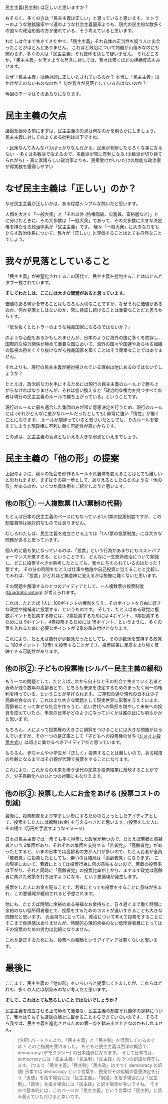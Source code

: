 <!-- 「民主主義 (民主制)」は正しいのか？ -->
<!-- ~投票制度の盲点と、その改良のための 3つの提案~ -->

民主主義(民主制) は正しいと思いますか？

おそらく、多くの方は「民主主義は正しい」と思っていると思います。
ヒトラーのような独裁国家やソ連のような社会主義国家よりも、現代の民主的な数多くの国々の政治形態の方が優れている、そう考えていると思います。

わたしは今まで生きてきた中で、「民主主義」それ自体の正当性を疑う人に出会ったことがほとんどありません。
これほど政治について問題が山積みなのにも関わらず、多くの人は「民主主義」それ自体を決して疑いません。
それどころか、「民主主義」を汚すような発言に対しては、我々は驚くほどの拒絶反応をみせます。

なぜ「民主主義」は絶対的に正しいとされているのか？
本当に「民主主義」はかけがえのないものなのか？
何か我々が見落としている点はないのか？

今回のテーマはそのあたりになります。


# 民主主義の欠点
議論を始める前にまずは、民主主義の欠点は何なのかを明らかにしましょう。
民主主義に対してのよくある批判は以下ですね。

・民衆なんてみんなバカばっかりなんだから、民衆が判断したらろくな事にならない
・多くは多数決で決まるので、多数派が常に有利になる (少数派が切り捨てられがち)
・真に素晴らしい政治家よりも、民衆受けがいいだけの無能な政治家が得票数を獲得しやすい


# なぜ民主主義は「正しい」のか？
 なぜ民主主義が正しいかは、ある程度シンプルな問いだと思います。
 
人類を大きく「一般大衆」と「それ以外 (特権階級、公務員、富裕層など)」とに分けたときに、その大多数は「一般大衆」であって、その大多数に大きな決定権を持たせる政治体系が「民主主義」です。
我々「一般大衆」に大きな力をもたらす政治体系について、我々が「正しい」と評価することはとても自然なことでしょう。


# 我々が見落としていること
「民主主義」が神聖化されてるこの現代で、民主主義を批判することはほとんどタブー視されています。

**そしてわたしは、ここには大きな問題があると思っています。**

価値のある何かを守ることはもちろん大切なことですが、なぜそれに価値があるのか、何か見落としはないのか、常に検証し続けることは重要なことだと思うからです。

『気を抜くとヒトラーのような独裁国家になるのではないか？』

のような心配もあるかもしれませんが、日本のように海外の国に多くを依存し、国際的な協力関係が極めて重要な国において、海外の国々や国連やあらゆる組織の監視の目をくぐり抜けながら独裁国家を築くことはそう簡単なことではありません。

それよりも、現行の民主主義が絶対視されている理由は他にあるのではないでしょうか？

たとえば、政治的な力を手にするためには現行の民主主義のルール上で勝ち上がらなければなりませんが、それは言い換えると「政治的な権力を持つすべての者は現行の民主主義のルールで勝ち上がっている」ということです。

現行のルールに最も適合した集団のみが常に意思決定を行うため、現行のルールには (それがどんなに愚かなルールだったとしても) 非常に強い「惰性」が働くことになります。
ルールが間違っていると気づいたとしても、そのルールを変えてしまうと現政権に不利に働く可能性が高いからです。

この点は、民主主義の盲点ともいえる大きな弱点といえるでしょう。


# 民主主義の「他の形」の提案
上記のように、我々の社会を形作るルールそれ自体を変えることはとても難しいと思われますが、まずはその第一歩として、ありえるとしたらどのような「他の形」があるのか、いくつか具体例をご紹介しようと思います。

## 他の形①: 一人複数票 (1人1票制の代替)
たとえば日本の民主主義のベースにもなっている1人1票の投票制度ですが、この制度自体は絶対的なものではありません。

むしろわたしは、民主主義を成立させる上では「1人1票の投票制度」には大きな問題があると思っています。

個人的に最も気になっているのは、「投票」という行為があまりにもコストパフォーマンスが悪すぎる、ということです。
どんなに一生懸命政治について勉強し、どこに投票すべきか熟考したとしても、我々に与えられているのはたった 1票です。
その分の時間をたとえば仕事や勉強や自己投資に当てることと比較してみれば、「投票」がどれほど無意味に見えるかは想像に難くないと思います。

その問題を解消するひとつのアイディアとして、一人複数票の投票制度 ([Quadratic voting](https://en.wikipedia.org/wiki/Quadratic_voting#:~:text=Quadratic%20voting%20is%20a%20collective,voting%20paradox%20and%20majority%20rule.)) が考えられます。

これは、たとえば 1人に 100ポイントの権利を与え、そのポイントを自由に好きな政党や候補者に投票する、というものです。
そして、たとえばある政党に複数ポイントを投票する際には、2票投票するためには 4ポイント、3票投票するためには 9ポイント、4票投票するためには 16ポイント、というように、多くの票を入れるために必要なポイントが 2乗の重み付けとなります。

これにより、たとえば自分が少数派だったとしても、その少数派を支持する政党に 100ポイント (= 10票) を投票することができ、投票結果に民意をより強く反映できる可能性があります。

## 他の形②: 子どもの投票権 (シルバー民主主義の緩和)
もう一つの問題として、たとえばこれから何十年とその社会で生きていく若者と寿命が残り数年の高齢者とで、どちらも未来を決定するためのまったく同一の権利を持っている、ということが挙げられます。
ご存知の通り現代の日本は少子高齢社会なので、これはより大きな問題として現実世界に影響を与えています。
高齢者にとって幸せな社会を作ろうと、若い世代への負担を増やして未来への投資を控えていたら、未来の日本がどのようになっていくかは誰の目にも明らかかと思います。

もちろん、人によって投票権の大きさに傾斜をつけることには大きな問題がはらんでいますが、その一つの是正策として「子どもへの投票権の付与 ([ドメイン投票方式](https://ja.wikipedia.org/wiki/%E3%83%89%E3%83%A1%E3%82%A4%E3%83%B3%E6%8A%95%E7%A5%A8%E6%96%B9%E5%BC%8F))」は俎上に乗せるべきアイディアだと思っています。

もちろん、赤ちゃんや小学生が「正しく」投票することは難しいので、ある程度の年齢になるまではその親が代理で投票をすることになります。

これにより、これからの未来を担う世代の民意を投票結果に反映することができ、少子高齢化へのひとつの対策にもなりえます。

## 他の形③: 投票した人にお金をあげる (投票コストの削減)
最後に、投票制度をより望ましい形にするためのちょっとしたアイディアとして、投票をした人には報酬(お金) を与えるべきだと思います。(投票をした人にその場で 1万円を手渡すようなイメージ)

日本の民主主義では一票でも多く得票した政党が勝つので、たとえば若者と高齢者という 2集団があり、それぞれの集団を支持する「若者党」、「高齢者党」があったとすると、いまの日本では高齢者の方が人口が多いので、たとえ若者が全員「若者党」に投票したとしても、勝つのは結局は「高齢者党」になります。
この現実において、若者にとっては投票行為に何の意味もないので、若者の投票率は下がり、それと同時に「高齢者党」の投票比率が上がり、ますます政党は高齢者に向けた政策を打ち出すようになる、という悪循環が発生します。

投票をした人にお金を配ることで、若者にとっても投票をすることに意味が生まれ、この悪循環が緩和されると予想されます。

他にも、たとえば時間に余裕のある裕福なお金持ちと、日々遅くまで働く時間に余裕のない低所得者層とで、投票をするためのコストが違いすぎることも大きな問題だと思います。
お金持ちにとっては、政治について考えて投票をすることにそこまで負担感はありませんが、時間的心理的余裕のない低所得者層にとってはその投票のための労力は比較になりません。

これを是正するためにも、投票への報酬というアイディアは悪くないと思います。


# 最後に
ここまで、民主主義の「他の形」をいろいろと提案してきましたが、これらはどれも、多くの人には馴染みのない考えだと思います。

**そして、これはとても恐ろしいことではないでしょうか？**

民主主義を成立させる上で極めて重要な、民主主義の制度それ自体の是非について、我々はそもそも議論の俎上に載せることすらできていないのです。
そろそろ我々は、民主主義を進化させるための第一歩を踏み出すときなのかもしれません。

> (注釈) バードさんより、「民主主義」と「民主制」を混同しているのでは？ とのご指摘を受けました。
もともと民主主義は西洋の概念で、democracy (デモクラシー) の日本語訳になります。
そして日本では、democracy には「民主主義」「民主制」「民主政」の 3つの訳語が存在します。(つまり「民主主義」「民主制」「民主政」はすべて democracy の訳語)
日本では democracy という言葉を、民衆がその組織の意思決定を行う「思想」を指す場合には「民主主義」、「制度」を指す場合には「民主制」、「政体」を指す場合には「民主政」と訳す場合が多いですね。
ですので基本的には、このページの「民主主義」という言葉は「民主制」と読み替えていただけると幸いです。
